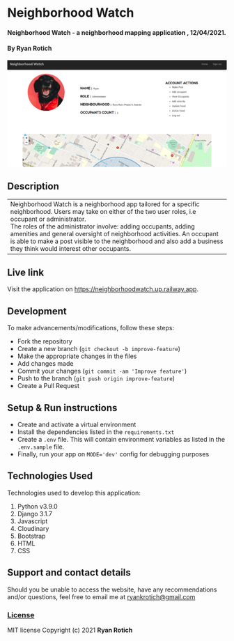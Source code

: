 # Neighborhood Watch

#### Neighborhood Watch - a neighborhood mapping application , 12/04/2021.

#### By Ryan Rotich

<img src="./static/images/landing.png"
     alt="landing"
     style="width=100%;" />

## Description

<table>
<tr>
<td>
Neighborhood Watch is a neighborhood app tailored for a specific neighborhood. Users may take on either of the two user roles, i.e occupant or administrator.
<br>
The roles of the administrator involve: adding occupants, adding amenities and general oversight of neighborhood activities. An occupant is able to make a post visible to the neighborhood and also add a business they think would interest other occupants.
</td>
</tr>
</table>

## Live link

Visit the application on https://neighborhoodwatch.up.railway.app.

## Development

To make advancements/modifications, follow these steps:

- Fork the repository
- Create a new branch (`git checkout -b improve-feature`)
- Make the appropriate changes in the files
- Add changes made
- Commit your changes (`git commit -am 'Improve feature'`)
- Push to the branch (`git push origin improve-feature`)
- Create a Pull Request

## Setup & Run instructions

- Create and activate a virtual environment
- Install the dependencies listed in the `requirements.txt`
- Create a `.env` file. This will contain environment variables as listed in the `.env.sample` file.
- Finally, run your app on `MODE='dev'` config for debugging purposes

## Technologies Used

Technologies used to develop this application:

1. Python v3.9.0
2. Django 3.1.7
3. Javascript
4. Cloudinary
5. Bootstrap
6. HTML
7. CSS

## Support and contact details

Should you be unable to access the website, have any recommendations and/or questions, feel free to email me at [ryankrotich@gmail.com](mailto:ryankrotich@gmail.com)

### [License](LICENSE)

MIT license
Copyright (c) 2021 **Ryan Rotich**
